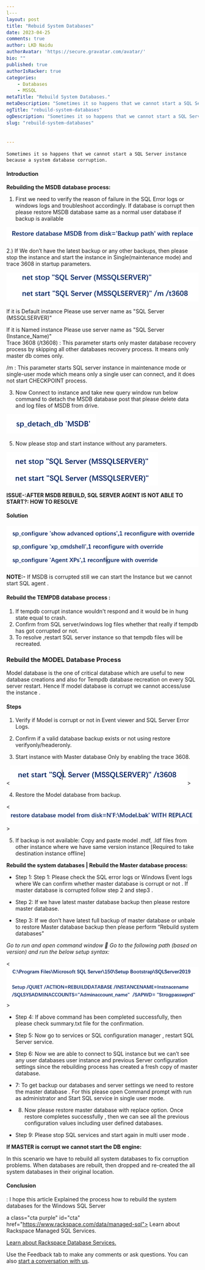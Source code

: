 ```yaml
---
l---
layout: post
title: "Rebuid System Databases"
date: 2023-04-25
comments: true
author: LKD Naidu
authorAvatar: 'https://secure.gravatar.com/avatar/'
bio: ""
published: true
authorIsRacker: true
categories:
    - Databases
    - MSSQL
metaTitle: "Rebuild System Databases."
metaDescription: "Sometimes it so happens that we cannot start a SQL Server instance because a system database corruption"
ogTitle: "rebuild-system-databases"
ogDescription: "Sometimes it so happens that we cannot start a SQL Server instance because a system database corruption."
slug: "rebuild-system-databases"


---
```


    Sometimes it so happens that we cannot start a SQL Server instance because a system database corruption.

<!--more-->

#### Introduction

**Rebuilding the MSDB database process:**

1.  First we need to verify the reason of failure in the SQL Error logs or windows logs and troubleshoot accordingly. If database is corrupt then please restore MSDB  database same as a normal user database if backup is available

<img src=Picture1.png title= "" alt="">

2.) If We don’t have the  latest backup  or any other backups, then  please stop the instance and start the instance in Single(maintenance mode)  and trace 3608 in startup parameters.

<img src=Picture2.png title= "" alt="">

If it is Default instance Please use server name as "SQL Server (MSSQLSERVER)"  

If it is Named instance Please use server name as "SQL Server (Instance_Name)"  
Trace 3608 (/t3608) :  This parameter starts only master database recovery process by skipping all other databases recovery process. It means only master db comes only. 

/m : This parameter starts SQL server instance in maintenance mode or single-user mode which means only a single user can connect, and it does not start CHECKPOINT process. 

3.  Now Connect to instance and take new query window  run below command to detach the MSDB database post that please delete data and log files of MSDB from drive. 

<img src=Picture3.png title= "" alt="">

5. Now please stop and start instance without any parameters.

<img src=Picture4.png title= "" alt="">

**ISSUE-:AFTER MSDB REBUILD, SQL SERVER AGENT IS NOT ABLE TO START?: HOW TO RESOLVE**

#### Solution

<img src=Picture5.png title= "" alt="">

**NOTE:-** If MSDB is corrupted still we can start the Instance but we cannot start SQL agent .

#### Rebuild the TEMPDB database process :

1. If tempdb corrupt instance wouldn't respond and it would be in hung state equal to crash.
2. Confirm from SQL server/windows log files whether that really if tempdb has got corrupted or not.
3. To resolve ,restart SQL server instance so that tempdb files will be recreated.

### Rebuild the MODEL Database Process

Model database is the one of critical database  which are useful to new database creations and also for Tempdb database recreation on every SQL server restart. Hence If model database is corrupt  we cannot access/use  the instance . 

#### Steps

1. Verify if Model is corrupt or not in Event viewer and SQL Server Error Logs.

2. Confirm if a valid database backup exists or not using restore verifyonly/headeronly.

3. Start instance with Master database Only by enabling the trace 3608.

<<img src=Picture6.png title= "" alt="">>

4. Restore the Model database from backup.

<<img src=Picture7.png title= "" alt="">>

5. If backup is not available: Copy and paste model .mdf, .ldf files from other instance where we have same version instance [Required to take destination instance offline]


**Rebuild the system databases | Rebuild the Master database process:**

-  Step 1: Step 1: Please check the SQL error logs  or Windows Event logs where We can confirm whether master database is corrupt or not . If master database is corrupted follow step 2 and step3 . 

-  Step 2:  If we have latest master database backup then please restore master database.

- Step 3: If we don’t have latest full backup of master database or unbale to restore Master database backup then please perform “Rebuild system databases” 

*Go to run and open command window  Go to the following path (based on version) and run the below setup syntax:*

<<img src=Picture9.png title= "" alt="">>

- Step 4:  If above command has been completed successfully, then please check summary.txt file for the confirmation.

- Step 5:  Now go to services or SQL configuration manager , restart SQL Server service.

- Step 6: Now we are able to connect to SQL instance but we can’t  see any user databases user instance and previous Server configuration  settings since the rebuilding process has created a fresh copy of master database. 

- 7: To get backup our databases and server settings we need to restore the master database . For this please open Command prompt with run as administrator  and Start SQL service  in single user mode.

- 8. Now please restore master database with replace option. Once restore completes successfully , then we can see all the previous configuration values including user defined databases.

- Step 9:  Please stop SQL services and start again in multi user mode .

**If MASTER  is corrupt we cannot start the DB engine:**

In this scenario  we have to rebuild all system databases to fix corruption problems. When databases are rebuilt,  then dropped and re-created the all system databases  in their original location.  


#### Conclusion

:  I hope this article Explained the process how to rebuild the system databases for the Windows SQL Server 



a class="cta purple" id="cta" href="https://www.rackspace.com/data/managed-sql"> Learn about Rackspace Managed SQL Services.</a>

<a class="cta purple" id="cta" href="https://www.rackspace.com/data/databases"> Learn about Rackspace Database Services.</a>

Use the Feedback tab to make any comments or ask questions. You can also
[start a conversation with us](https://www.rackspace.com/contact).